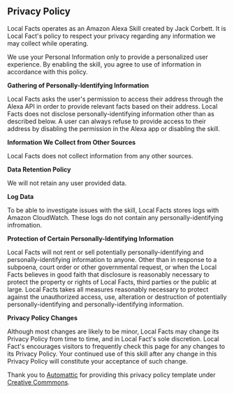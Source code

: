 ## Privacy Policy
Local Facts operates as an Amazon Alexa Skill created by Jack Corbett. It is Local Fact's policy to respect your privacy regarding any information we may collect while operating.

We use your Personal Information only to provide a personalized user experience. By enabling the skill, you agree to use of information in accordance with this policy.

**Gathering of Personally-Identifying Information**

Local Facts asks the user's permission to access their address through the Alexa API in order to provide relevant facts based on their address. Local Facts does not disclose personally-identifying information other than as described below. A user can always refuse to provide access to their address by disabling the permission in the Alexa app or disabling the skill.

**Information We Collect from Other Sources**

Local Facts does not collect information from any other sources.

**Data Retention Policy**

We will not retain any user provided data.

**Log Data**

To be able to investigate issues with the skill, Local Facts stores logs with Amazon CloudWatch. These logs do not contain any personally-identifying infromation.

**Protection of Certain Personally-Identifying Information**

Local Facts will not rent or sell potentially personally-identifying and personally-identifying information to anyone. Other than in response to a subpoena, court order or other governmental request, or when the Local Facts believes in good faith that disclosure is reasonably necessary to protect the property or rights of Local Facts, third parties or the public at large. Local Facts takes all measures reasonably necessary to protect against the unauthorized access, use, alteration or destruction of potentially personally-identifying and personally-identifying information.

**Privacy Policy Changes**

Although most changes are likely to be minor, Local Facts may change its Privacy Policy from time to time, and in Local Fact's sole discretion. Local Fact's encourages visitors to frequently check this page for any changes to its Privacy Policy. Your continued use of this skill after any change in this Privacy Policy will constitute your acceptance of such change.

Thank you to [Automattic](https://automattic.com) for providing this privacy policy template under [Creative Commmons](https://creativecommons.org/licenses/by-sa/4.0/).